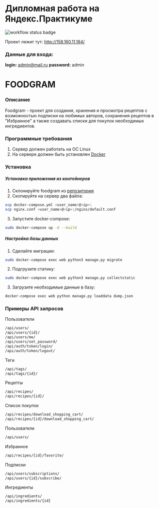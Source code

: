 # Дипломная работа на Яндекс.Практикуме
![workflow status badge](https://github.com/okazivaetsya/foodgram-project-react/actions/workflows/main.yml/badge.svg?event=push)

Проект лежит тут: http://158.160.11.184/
### Данные для входа:
**login:** admin@mail.ru
**password:** admin


# FOODGRAM

### Описание
Foodgram - проект для создания, хранения и просмотра рецептов с возможностью подписки на любимых авторов, сохранения рецептов в "Избранное" а также создавать списки для покупок необходимых ингредиентов.

### Программные требования
1) Сервер должен работать на ОС Linux
2) На сервере должен быть установлен [Docker](https://www.docker.com/)


### Установка
##### Установка приложения из контейнеров
1) Склонируйте foodgram из [репозитория](https://github.com/okazivaetsya/foodgram-project-react)
2) Скопируйте на сервер два файла:
```bash 
scp docker-compose.yml <user_name>@<ip>:
scp nginx.conf <user_name>@<ip>:/nginx/default.conf
```
3) Запустите docker-compose:
```bash 
sudo docker-compose up -d --build
```

##### Настройка базы данных
1) Сделайте миграции:
```bash 
sudo docker-compose exec web python3 manage.py migrate
```
2) Подгрузите статику:
```bash 
sudo docker-compose exec web python3 manage.py collectstatic
```
3) Загрузите необходимые данные в базу:
```bash 
docker-compose exec web python manage.py loaddata dump.json
```

### Примеры API запросов
Пользователи
```bash 
/api/users/
/api/users/{id}/
/api/users/me/
/api/users/set_password/
/api/auth/token/login/
/api/auth/token/logout/
```

Теги
```bash 
/api/tags/
/api/tags/{id}/
```

Рецепты
```bash 
/api/recipes/
/api/recipes/{id}/

```

Список покупок
```bash 
/api/recipes/download_shopping_cart/
/api/recipes/{id}/download_shopping_cart/
```

Пользователи
```bash 
/api/users/
```

Избранное
```bash 
/api/recipes/{id}/favorite/
```

Подписки
```bash 
/api/users/subscriptions/
/api/users/{id}/subscribe/
```

Ингредиенты
```bash 
/api/ingredients/
/api/ingredients/{id}
```

